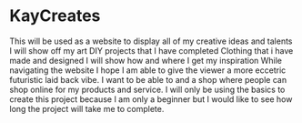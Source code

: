 # KayCreates
This will be used as a website to display all of my creative ideas and talents
I will show off my art 
DIY projects that I have completed
Clothing that i have made and designed
I will show how and where I get my inspiration
While navigating the website I hope I am able to give the viewer a more eccetric futuristic laid back vibe.
I want to be able to and a shop where people can shop online for my products and service.
I will only be using the basics to create this project because I am only a beginner
but I would like to see how long the project will take me to complete. 
